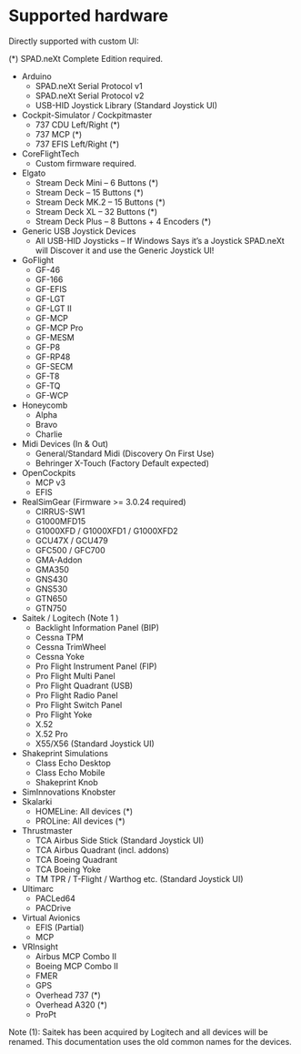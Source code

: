 # Supported hardware

Directly supported with custom UI:

(\*) SPAD.neXt Complete Edition required.



* Arduino
  * SPAD.neXt Serial Protocol v1
  * SPAD.neXt Serial Protocol v2
  * USB-HID Joystick Library (Standard Joystick UI)
* Cockpit-Simulator / Cockpitmaster
  * 737 CDU Left/Right (\*)
  * 737 MCP (\*)
  * 737 EFIS Left/Right (\*)
* CoreFlightTech
  * Custom firmware required.
* Elgato
  * Stream Deck Mini – 6 Buttons (\*)
  * Stream Deck – 15 Buttons (\*)
  * Stream Deck MK.2 – 15 Buttons (\*)
  * Stream Deck XL – 32 Buttons (\*)
  * Stream Deck Plus – 8 Buttons + 4 Encoders (\*)
* Generic USB Joystick Devices
  * All USB-HID Joysticks – If Windows Says it’s a Joystick SPAD.neXt will Discover it and use the Generic Joystick UI!
* GoFlight
  * GF-46
  * GF-166
  * GF-EFIS
  * GF-LGT
  * GF-LGT II
  * GF-MCP
  * GF-MCP Pro
  * GF-MESM
  * GF-P8
  * GF-RP48
  * GF-SECM
  * GF-T8
  * GF-TQ
  * GF-WCP
* Honeycomb
  * Alpha
  * Bravo
  * Charlie
* Midi Devices (In & Out)
  * General/Standard Midi (Discovery On First Use)
  * Behringer X-Touch (Factory Default expected)
* OpenCockpits
  * MCP v3
  * EFIS
* RealSimGear (Firmware >= 3.0.24 required)
  * CIRRUS-SW1
  * G1000MFD15
  * G1000XFD / G1000XFD1 / G1000XFD2
  * GCU47X / GCU479
  * GFC500 / GFC700
  * GMA-Addon
  * GMA350
  * GNS430
  * GNS530
  * GTN650
  * GTN750
* Saitek / Logitech (Note 1 )
  * Backlight Information Panel (BIP)
  * Cessna TPM
  * Cessna TrimWheel
  * Cessna Yoke
  * Pro Flight Instrument Panel (FIP)
  * Pro Flight Multi Panel
  * Pro Flight Quadrant (USB)
  * Pro Flight Radio Panel
  * Pro Flight Switch Panel
  * Pro Flight Yoke
  * X.52
  * X.52 Pro
  * X55/X56 (Standard Joystick UI)
* Shakeprint Simulations
  * Class Echo Desktop
  * Class Echo Mobile
  * Shakeprint Knob
* SimInnovations Knobster
* Skalarki
  * HOMELine: All devices (\*)
  * PROLine: All devices (\*)
* Thrustmaster
  * TCA Airbus Side Stick (Standard Joystick UI)
  * TCA Airbus Quadrant (incl. addons)
  * TCA Boeing Quadrant
  * TCA Boeing Yoke
  * TM TPR / T-Flight / Warthog etc. (Standard Joystick UI)
* Ultimarc
  * PACLed64
  * PACDrive
* Virtual Avionics
  * EFIS (Partial)
  * MCP
* VRInsight
  * Airbus MCP Combo II
  * Boeing MCP Combo II
  * FMER
  * GPS
  * Overhead 737 (\*)
  * Overhead A320 (\*)
  * ProPt

&#x20;

Note (1): Saitek has been acquired by Logitech and all devices will be renamed. This documentation uses the old common names for the devices.
